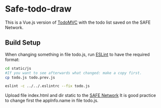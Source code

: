 # Safe-todo-draw
This is a Vue.js version of [TodoMVC](http://todomvc.com) with the todo list saved on the SAFE Network.

## Build Setup

When changing something in file todo.js, run [ESLint](https://eslint.org/docs/user-guide/getting-started) to have the required format:
``` bash
cd static/js
#If you want to see afterwards what changed: make a copy first.
cp todo.js todo.prev.js

eslint -c ../../.eslintrc --fix todo.js 


```

Upload file index.html and dir static to the [SAFE Network](https://maidsafe.net)
It is good practice to change first the appInfo.name in file todo.js.
